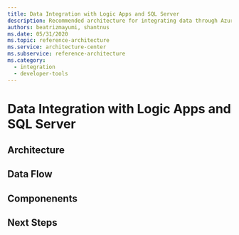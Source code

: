 ```yaml
---
title: Data Integration with Logic Apps and SQL Server  
description: Recommended architecture for integrating data through Azure Logic Apps and storing them through SQL Server.
authors: beatrizmayumi, shantnus
ms.date: 05/31/2020
ms.topic: reference-architecture
ms.service: architecture-center
ms.subservice: reference-architecture
ms.category:
  - integration
  - developer-tools
---
```


# Data Integration with Logic Apps and SQL Server  


## Architecture


## Data Flow



## Componenents



## Next Steps
